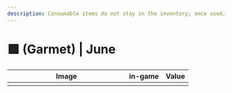 ```yaml
---
description: Consumable items do not stay in the inventory; once used, they are discarded.
---
```


# 🟩 (Garmet) | June

<table><thead><tr><th width="255.6666259765625">Image</th><th>in-game</th><th>Value</th></tr></thead><tbody><tr><td></td><td></td><td></td></tr></tbody></table>

